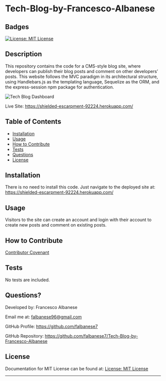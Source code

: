 # Tech-Blog-by-Francesco-Albanese

## Badges

[![License: MIT License](https://img.shields.io/badge/license-MIT%20License-blue)](https://choosealicense.com/licenses/mit/)

## Description

This repository contains the code for a CMS-style blog site, where developers can publish their blog posts and comment on other developers’ posts. This website follows the MVC paradigm in its architectural structure, using Handlebars.js as the templating language, Sequelize as the ORM, and the express-session npm package for authentication.

![Tech Blog Dashboard]()

Live Site: https://shielded-escarpment-92224.herokuapp.com/

## Table of Contents

- [Installation](#installation)
- [Usage](#usage)
- [How to Contribute](#how-to-contribute)
- [Tests](#tests)
- [Questions](#questions)
- [License](#license)

## Installation

There is no need to install this code. Just navigate to the deployed site at: https://shielded-escarpment-92224.herokuapp.com/

## Usage

Visitors to the site can create an account and login with their account to create new posts and comment on existing posts. 


## How to Contribute

[Contributor Covenant](https://www.contributor-covenant.org/)

## Tests

No tests are included.

## Questions?

Developed by: Francesco Albanese

Email me at: falbanese96@gmail.com

GitHub Profile: https://github.com/falbanese7

GitHub Repository: https://github.com/falbanese7/Tech-Blog-by-Francesco-Albanese

## License

Documentation for MIT License can be found at:
[License: MIT License](https://choosealicense.com/licenses/mit/)

---
